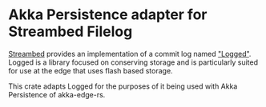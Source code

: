 # Akka Persistence adapter for Streambed Filelog

[Streambed](https://github.com/streambed/streambed-rs) provides an implementation of a commit log named ["Logged"](https://github.com/streambed/streambed-rs/tree/main/streambed-logged). 
Logged is a library focused on conserving storage and is particularly suited for use at the edge that uses flash based
storage.

This crate adapts Logged for the purposes of it being used with Akka Persistence of 
akka-edge-rs.